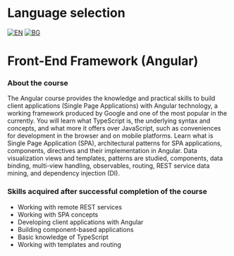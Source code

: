 # Language selection

[![EN](https://img.shields.io/badge/LANG-EN-blue.svg)](https://github.com/Ivan-Plamenov/MyCourses/blob/main/SoftUni/JS_Web_Developer/08_Front_End_Framework/README.md)
[![BG](https://img.shields.io/badge/LANG-BG-red.svg)](https://github.com/Ivan-Plamenov/MyCourses/blob/main/SoftUni/JS_Web_Developer/08_Front_End_Framework/README.bg.md)

# Front-End Framework (Angular)

### About the course

The Angular course provides the knowledge and practical skills to build client applications (Single Page Applications) with Angular technology, a working framework produced by Google and one of the most 
popular in the currently. You will learn what TypeScript is, the underlying syntax and concepts, and what more it offers over JavaScript, such as conveniences for development in the browser and on mobile 
platforms. Learn what is Single Page Application (SPA), architectural patterns for SPA applications, components, directives and their implementation in Angular. Data visualization views and templates, 
patterns are studied, components, data binding, multi-view handling, observables, routing, REST service data mining, and dependency injection (DI).

### Skills acquired after successful completion of the course

- Working with remote REST services
- Working with SPA concepts
- Developing client applications with Angular
- Building component-based applications
- Basic knowledge of TypeScript
- Working with templates and routing
